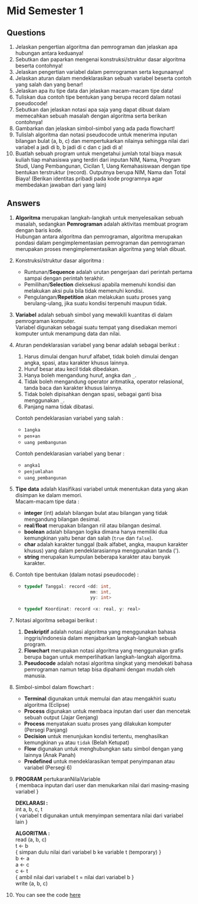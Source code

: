 # Mid Semester 1

## Questions

1. Jelaskan pengertian algoritma dan pemrograman dan jelaskan apa hubungan antara keduanya!
2. Sebutkan dan paparkan mengenai konstruksi/struktur dasar algoritma beserta contohnya!
3. Jelaskan pengertian variabel dalam pemrograman serta kegunaanya!
4. Jelaskan aturan dalam mendeklarasikan sebuah variabel beserta contoh yang salah dan yang benar!
5. Jelaskan apa itu tipe data dan jelaskan macam-macam tipe data!
6. Tuliskan dua contoh tipe bentukan yang berupa record dalam notasi pseudocode!
7. Sebutkan dan jelaskan notasi apa saja yang dapat dibuat dalam memecahkan sebuah masalah dengan algoritma serta berikan contohnya!
8. Gambarkan dan jelaskan simbol-simbol yang ada pada flowchart!
9. Tulislah algoritma dan notasi pseudocode untuk menerima inputan bilangan bulat (a, b, c) dan mempertukarkan nilainya sehingga nilai dari variabel a jadi di b, b jadi di c dan c jadi di a!
10. Buatlah sebuah program untuk mengetahui jumlah total biaya masuk kuliah tiap mahasiswa yang terdiri dari inputan NIM, Nama, Program Studi, Uang Pembangunan, Cicilan 1, Uang Kemahasiswaan dengan tipe bentukan terstruktur (record). Outputnya berupa NIM, Nama dan Total Biaya! (Berikan identitas pribadi pada kode programnya agar membedakan jawaban dari yang lain)

## Answers

1. **Algoritma** merupakan langkah-langkah untuk menyelesaikan sebuah masalah, sedangkan **Pemrograman** adalah aktivitas membuat program dengan baris kode.<br>
   Hubungan antara algoritma dan pemrograman, algoritma merupakan pondasi dalam pengimplementasian pemrograman dan pemrograman merupakan proses mengimplementasikan algoritma yang telah dibuat.

2. Konstruksi/struktur dasar algoritma :

   - Runtunan/**Sequence** adalah urutan pengerjaan dari perintah pertama sampai dengan perintah terakhir.
   - Pemilihan/**Selection** dieksekusi apabila memenuhi kondisi dan melakukan aksi pula bila tidak memenuhi kondisi.
   - Pengulangan/**Repetition** akan melakukan suatu proses yang berulang-ulang, jika suatu kondisi terpenuhi maupun tidak.

3. **Variabel** adalah sebuah simbol yang mewakili kuantitas di dalam pemrograman komputer.<br>
   Variabel digunakan sebagai suatu tempat yang disediakan memori komputer untuk menampung data dan nilai.

4. Aturan pendeklarasian variabel yang benar adalah sebagai berikut :

   1. Harus dimulai dengan huruf alfabet, tidak boleh dimulai dengan angka, spasi, atau karakter khusus lainnya.
   2. Huruf besar atau kecil tidak dibedakan.
   3. Hanya boleh mengandung huruf, angka dan `_`.
   4. Tidak boleh mengandung operator aritmatika, operator relasional, tanda baca dan karakter khusus lainnya.
   5. Tidak boleh dipisahkan dengan spasi, sebagai ganti bisa menggunakan `_`.
   6. Panjang nama tidak dibatasi.

   Contoh pendeklarasian variabel yang salah :

   - `1angka`
   - `pen+an`
   - `uang pembangunan`

   Contoh pendeklarasian variabel yang benar :

   - `angka1`
   - `penjumlahan`
   - `uang_pembangunan`

5. **Tipe data** adalah klasifikasi variabel untuk menentukan data yang akan disimpan ke dalam memori.<br>
   Macam-macam tipe data :

   - **integer** (int) adalah bilangan bulat atau bilangan yang tidak mengandung bilangan desimal.
   - **real**/**float** merupakan bilangan riil atau bilangan desimal.
   - **boolean** adalah bilangan logika dimana hanya memiliki dua kemungkinan yaitu benar dan salah (`true` dan `false`).
   - **char** adalah karakter tunggal (baik alfabet, angka, maupun karakter khusus) yang dalam pendeklarasiannya menggunakan tanda (').
   - **string** merupakan kumpulan beberapa karakter atau banyak karakter.

6. Contoh tipe bentukan (dalam notasi pseudocode) :

   - ```cpp
     typedef Tanggal: record <dd: int,
                              mm: int,
                              yy: int>
     ```
   - ```cpp
     typedef Koordinat: record <x: real, y: real>
     ```

7. Notasi algoritma sebagai berikut :

   1. **Deskriptif** adalah notasi algoritma yang menggunakan bahasa inggris/indonesia dalam menjabarkan langkah-langkah sebuah program.
   2. **Flowchart** merupakan notasi algoritma yang menggunakan grafis berupa bagan untuk memperlihatkan langkah-langkah algoritma.
   3. **Pseudocode** adalah notasi algoritma singkat yang mendekati bahasa pemrograman namun tetap bisa dipahami dengan mudah oleh manusia.

8. Simbol-simbol dalam flowchart :

   - **Terminal** digunakan untuk memulai dan atau mengakhiri suatu algoritma (Eclipse)
   - **Process** digunakan untuk membaca inputan dari user dan mencetak sebuah output (Jajar Genjang)
   - **Process** menyatakan suatu proses yang dilakukan komputer (Persegi Panjang)
   - **Decision** untuk menunjukan kondisi tertentu, menghasilkan kemungkinan `ya` atau `tidak` (Belah Ketupat)
   - **Flow** digunakan untuk menghubungkan satu simbol dengan yang lainnya (Anak Panah)
   - **Predefined** untuk mendeklarasikan tempat penyimpanan atau variabel (Persegi 6)

9. **PROGRAM** pertukaranNilaiVariable<br>
   { membaca inputan dari user dan menukarkan nilai dari masing-masing variabel }

   **DEKLARASI :**<br>
   int a, b, c, t<br>
   { variabel t digunakan untuk menyimpan sementara nilai dari variabel lain }

   **ALGORITMA :**<br>
   read (a, b, c)<br>
   t ← b<br>
   { simpan dulu nilai dari variabel b ke variable t (temporary) }<br>
   b ← a<br>
   a ← c<br>
   c ← t<br>
   { ambil nilai dari variabel t = nilai dari variabel b }<br>
   write (a, b, c)

10. You can see the code [here](./20211.cpp)
